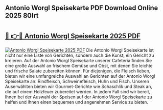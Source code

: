 ## Antonio Worgl Speisekarte PDF Download Online 2025 80Irt

# <h2><a href="http://gc9cc4.nevu.top/?p=Antonio+Worgl+Speisekarte">🔗 👉🔴 Antonio Worgl Speisekarte 2025 PDF</a></h2>

[![Antonio Worgl Speisekarte 2025 PDF](https://i.imgur.com/dBaPXMq.png)](http://gc9cc4.nevu.top/?p=Antonio+Worgl+Speisekarte)
Die Antonio Worgl Speisekarte ist nicht nur eine Liste von Gerichten, sondern auch die Kunst, ein Gericht zu kreieren. Auf der Antonio Worgl Speisekarte unserer Cafeteria finden Sie eine große Auswahl an frischem Gemüse und Obst, mit denen Sie leichte und frische Salate zubereiten können. Für diejenigen, die Fleisch lieben, bieten wir eine umfangreiche Auswahl an Gerichten auf der Antonio Worgl Speisekarte an: Rindfleisch, Schweinefleisch, Huhn und Fisch. Unseren Auserwählten bieten wir Gourmet-Gerichte wie Schaschlik und Steak an, die auf einem Holzfeuer zubereitet werden. In jedem Fall sind wir bereit, Ihnen bei der Auswahl der Speisen auf der Antonio Worgl Speisekarte zu helfen und Ihnen einen bequemen und angenehmen Service zu bieten.
